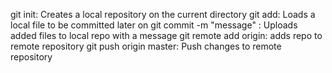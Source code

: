 git init: Creates a local repository on the current directory
git add: Loads a local file to be committed later on
git commit -m "message" : Uploads added files to local repo with a message
git remote add origin: adds repo to remote repository
git push origin master: Push changes to remote repository

